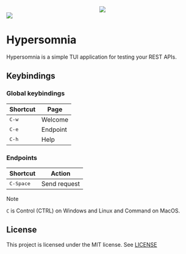 <div style="text-align: center;">
  <image src="./docs/images/welcome.png" />
  <div style="display: flex; align-items: center;">
    <image src="https://goreportcard.com/badge/github.com/HicaroD/hypersomnia" />
  </div>
</div>

# Hypersomnia

Hypersomnia is a simple TUI application for testing your REST APIs.

## Keybindings

### Global keybindings

| Shortcut       | Page     |
| -------------- | -------- |
| <kbd>C-w</kbd> | Welcome  |
| <kbd>C-e</kbd> | Endpoint |
| <kbd>C-h</kbd> | Help     |

### Endpoints

| Shortcut           | Action       |
| ------------------ | ------------ |
| <kbd>C-Space</kbd> | Send request |

> [!NOTE]
> `C` is Control (CTRL) on Windows and Linux and Command on MacOS.

## License

This project is licensed under the MIT license. See [LICENSE](./LICENSE)
